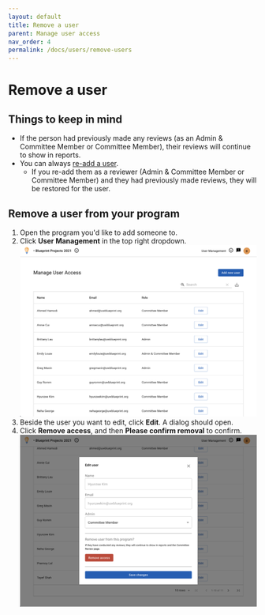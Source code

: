 ```yaml
---
layout: default
title: Remove a user
parent: Manage user access
nav_order: 4
permalink: /docs/users/remove-users
---
```


# Remove a user

## Things to keep in mind
- If the person had previously made any reviews (as an Admin & Committee Member or Committee Member), their reviews will continue to show in reports.
- You can always [re-add a user](add-users).
  - If you re-add them as a reviewer (Admin & Committee Member or Committee Member) and they had previously made reviews, they will be restored for the user.

## Remove a user from your program

1. Open the program you'd like to add someone to.
2. Click **User Management** in the top right dropdown.
    ![](../../assets/images/manage-users/edit-users/1-user-list.png)
3. Beside the user you want to edit, click **Edit**. A dialog should open.
4. Click **Remove access**, and then **Please confirm removal** to confirm.
    ![](../../assets/images/manage-users/edit-users/2-edit-user-dialog.png)
